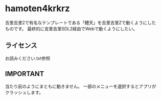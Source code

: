 # hamoten4krkrz

吉里吉里2で有名なテンプレートである「鱧天」を吉里吉里Zで動くようにしたものです。
最終的に吉里吉里SDL2経由でWebで動くようにしたい。

## ライセンス

お読みください.txt参照

## IMPORTANT

当たり前のようにまともに動きません。
一部のメニューを選択するとアプリがクラッシュします。